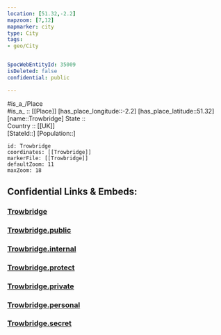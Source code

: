 ```yaml
---
location: [51.32,-2.2] 
mapzoom: [7,12] 
mapmarker: city 
type: City
tags:
- geo/City


SpocWebEntityId: 35009
isDeleted: false
confidential: public

---
```

#is_a_/Place  
#is_a_ :: [[Place]] 
[has_place_longitude::-2.2] 
[has_place_latitude::51.32] 
[name::Trowbridge] 
State ::  
Country :: [[UK]]  
[StateId::] 
[Population::] 



```leaflet
id: Trowbridge
coordinates: [[Trowbridge]] 
markerFile: [[Trowbridge]] 
defaultZoom: 11 
maxZoom: 18
```


## Confidential Links & Embeds: 

### [Trowbridge](/_Standards/Earth/Continent/Europe/Europe~North/UK/England/Regions~England/South_West_England/Wiltshire/cities~Wiltshire/Trowbridge.md) 

### [Trowbridge.public](/_public/Earth/Continent/Europe/Europe~North/UK/England/Regions~England/South_West_England/Wiltshire/cities~Wiltshire/Trowbridge.public.md) 

### [Trowbridge.internal](/_internal/Earth/Continent/Europe/Europe~North/UK/England/Regions~England/South_West_England/Wiltshire/cities~Wiltshire/Trowbridge.internal.md) 

### [Trowbridge.protect](/_protect/Earth/Continent/Europe/Europe~North/UK/England/Regions~England/South_West_England/Wiltshire/cities~Wiltshire/Trowbridge.protect.md) 

### [Trowbridge.private](/_private/Earth/Continent/Europe/Europe~North/UK/England/Regions~England/South_West_England/Wiltshire/cities~Wiltshire/Trowbridge.private.md) 

### [Trowbridge.personal](/_personal/Earth/Continent/Europe/Europe~North/UK/England/Regions~England/South_West_England/Wiltshire/cities~Wiltshire/Trowbridge.personal.md) 

### [Trowbridge.secret](/_secret/Earth/Continent/Europe/Europe~North/UK/England/Regions~England/South_West_England/Wiltshire/cities~Wiltshire/Trowbridge.secret.md)

